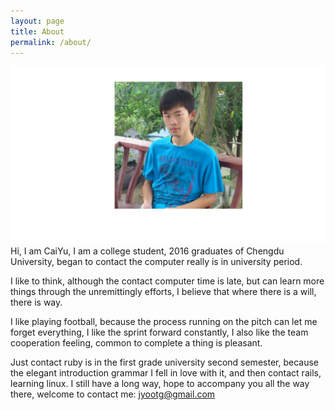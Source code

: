 ```yaml
---
layout: page
title: About
permalink: /about/
---
```


![max-width:80%](/images/2.jpg) Hi, I am CaiYu, I am a college student, 2016 graduates of Chengdu University, began to contact the computer really is in university period.

I like to think, although the contact computer time is late, but can learn more things through the unremittingly efforts, I believe that where there is a will, there is way.

I like playing football, because the process running on the pitch can let me forget everything, I like the sprint forward constantly, I also like the team cooperation feeling, common to complete a thing is pleasant.

Just contact ruby is in the first grade university second semester, because the elegant introduction grammar I fell in love with it, and then contact rails, learning linux. I still have a long way, hope to accompany you all the way there, welcome to contact me:  [jyootg@gmail.com](mailto:jyootg@gmail.com)


